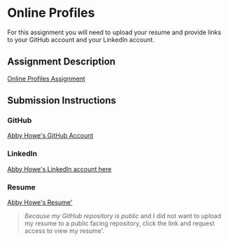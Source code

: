 # Online Profiles
For this assignment you will need to upload your resume and provide links to your GitHub account and your LinkedIn account.

## Assignment Description
[Online Profiles Assignment](https://education.launchcode.org/liftoff/modules/assignments/online-profiles)

## Submission Instructions
 
### GitHub
[Abby Howe's GitHub Account](https://github.com/ahowe442)
 
### LinkedIn
[Abby Howe's LinkedIn account here](https://www.linkedin.com/in/abby-howe-6639828b/)

### Resume
[Abby Howe's Resume'](https://drive.google.com/file/d/1IMlTnscTMWtKOqkj_aw1cneDN-DM2-Wo/view?usp=sharing)

> *Because my GitHub repository is public* and I did not want to upload my resume to a public facing repository, click the link and request access to view my resume'.

